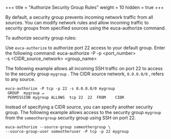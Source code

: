 +++
title = "Authorize Security Group Rules"
weight = 10
hidden = true
+++

By default, a security group prevents incoming network traffic from all sources. You can modify network rules and allow incoming traffic to security groups from specified sources using the euca-authorize command. 

To authorize security group rules: 

Use `euca-authorize` to authorize port 22 access to your default group. Enter the following command: 
    euca-authorize -P <protocol> -p <port_number> \
    -s <CIDR_source_network> <group_name>

The following example allows all incoming SSH traffic on port 22 to access to the security group `mygroup` . The CIDR source network, `0.0.0.0/0` , refers to any source. 


    euca-authorize -P tcp -p 22 -s 0.0.0.0/0 mygroup 
     GROUP	mygroup ↵
     PERMISSION	mygroup	ALLOWS	tcp	22	22	FROM	CIDR

Instead of specifying a CIDR source, you can specify another security group. The following example allows access to the security group `mygroup` from the `someothergroup` security group using SSH on port 22. 


    euca-authorize --source-group someothergroup \
    --source-group-user someotheruser -P tcp -p 22 mygroup

